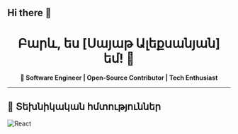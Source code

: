 ## Hi there 👋


<h1 align="center">Բարև, ես [Սայաթ Ալեքսանյան] եմ! 👋</h1>

<p align="center">
  <b>🚀 Software Engineer | Open-Source Contributor | Tech Enthusiast</b>
</p>

<!--
<p align="center">
  <a href="https://linkedin.com/in/քո-լինքեդին-անունը"><img src="https://img.shields.io/badge/LinkedIn-0077B5?style=for-the-badge&logo=linkedin&logoColor=white"/></a>
  <a href="mailto:քո-email@example.com"><img src="https://img.shields.io/badge/Email-D14836?style=for-the-badge&logo=gmail&logoColor=white"/></a>
  <a href="https://twitter.com/քո-twitter-ը"><img src="https://img.shields.io/badge/Twitter-1DA1F2?style=for-the-badge&logo=twitter&logoColor=white"/></a>
</p>

## 🔹 Իմ մասին  
 - 💻 **Փորձ:** 5+ տարվա փորձ Web Development-ում  
 - 🌱 **Հետաքրքրություններ:** AI, DevOps, Cloud Computing
 - 🎯 **Նպատակ:** Ստեղծել նորարարական և մասշտաբային լուծումներ  
 - 💬 **Հետաքրքրված եմ համագործակցությամբ** — ազատորեն գրիր ինձ!  
-->

---

## 🚀 Տեխնիկական հմտություններ 
![React](https://img.shields.io/badge/React-20232A?style=for-the-badge&logo=react&logoColor=61DAFB)


<!--

---

## 🚀 Տեխնիկական հմտություններ  
### 🔹 Frontend  
![React](https://img.shields.io/badge/React-20232A?style=for-the-badge&logo=react&logoColor=61DAFB)
![Next.js](https://img.shields.io/badge/Next.js-000000?style=for-the-badge&logo=next.js&logoColor=white)
![Tailwind CSS](https://img.shields.io/badge/Tailwind%20CSS-38B2AC?style=for-the-badge&logo=tailwind-css&logoColor=white)

### 🔹 Backend  
![Node.js](https://img.shields.io/badge/Node.js-43853D?style=for-the-badge&logo=node.js&logoColor=white)
![Express.js](https://img.shields.io/badge/Express.js-404D59?style=for-the-badge&logo=express)
![Django](https://img.shields.io/badge/Django-092E20?style=for-the-badge&logo=django&logoColor=green)

### 🔹 Databases  
![PostgreSQL](https://img.shields.io/badge/PostgreSQL-316192?style=for-the-badge&logo=postgresql&logoColor=white)
![MongoDB](https://img.shields.io/badge/MongoDB-4EA94B?style=for-the-badge&logo=mongodb&logoColor=white)

### 🔹 DevOps & Tools  
![Docker](https://img.shields.io/badge/Docker-2496ED?style=for-the-badge&logo=docker&logoColor=white)
![GitHub Actions](https://img.shields.io/badge/GitHub_Actions-2088FF?style=for-the-badge&logo=github-actions&logoColor=white)
![AWS](https://img.shields.io/badge/AWS-232F3E?style=for-the-badge&logo=amazon-aws&logoColor=white)


---

## 📈 GitHub Վիճակագրություն  

<p align="center">
  <img src="https://github-readme-stats.vercel.app/api?username=քո-username-ը&show_icons=true&theme=tokyonight" width="48%" alt="GitHub Stats">
  <img src="https://github-readme-streak-stats.herokuapp.com/?user=քո-username-ը&theme=tokyonight" width="48%" alt="GitHub Streak">
</p>

<p align="center">
  <img src="https://github-readme-stats.vercel.app/api/top-langs/?username=քո-username-ը&layout=compact&theme=tokyonight" width="48%" alt="Most Used Languages">
</p>

---

## 📌 Վերջին նախագծերը  
🔹 **[Project 1](https://github.com/քո-username-ը/Project1)** - Կարճ նկարագրություն (React, Node.js, MongoDB)  
🔹 **[Project 2](https://github.com/քո-username-ը/Project2)** - Կարճ նկարագրություն (Next.js, PostgreSQL, Docker)  
🔹 **[Project 3](https://github.com/քո-username-ը/Project3)** - Կարճ նկարագրություն (Django, AWS, Terraform)  

---

## 📬 Կապ ինձ հետ  
📩 **Email:** [քո-email@example.com](mailto:քո-email@example.com)  
🌐 **Website/Portfolio:** [yourwebsite.com](https://yourwebsite.com)  
💼 **LinkedIn:** [linkedin.com/in/քո-լինքեդին-անունը](https://linkedin.com/in/քո-լինքեդին-անունը)  

---
-->


